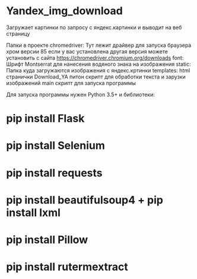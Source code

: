 # Yandex_img_download
Загружает картинки по запросу с яндекс.картинки и выводит на веб страницу 

Папки в проекте
chromedriver: Тут лежит драйвер для запуска браузера хром версии 85 если у вас установлена другая версия можете установить с сайта https://chromedriver.chromium.org/downloads
font: Шрифт Montserrat для нанесения водяного знака на изображения
static: Папка куда загружаются изображения с яндекс.кртинки
templates: html странички
Download_YA питон скрипт для обработки текста и зарузки изображений
main скрипт для запуска программы 

Для запуска программы нужен Python 3.5+ и библиотеки:
# pip install Flask
# pip install Selenium
# pip install requests
# pip install beautifulsoup4 + pip install lxml
# pip install Pillow
# pip install rutermextract
